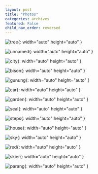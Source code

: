 ```yaml
---
layout: post
title: "Photos"
categories: archives
featured: False 
child_nav_order: reversed
---
```



![tree](/assets/tree.jpg){: width="auto" height="auto" }

![unnamed](/assets/unnamed.jpg){: width="auto" height="auto" }

![city](/assets/IMG_2482.jpeg){: width="auto" height="auto" }

![bison](/assets/IMG_2609.jpeg){: width="auto" height="auto" }


![gunung](/assets/IMG_5449.jpeg){: width="auto" height="auto" }

![car](/assets/IMG_2464.jpeg){: width="auto" height="auto" }


![garden](/assets/IMG_3533.jpeg){: width="auto" height="auto" }

![seal](/assets/IMG_3618.jpeg){: width="auto" height="auto" }


![steps](/assets/IMG_5205.jpeg){: width="auto" height="auto" }

![house](/assets/IMG_5637.jpeg){: width="auto" height="auto" }


![sky](/assets/IMG_5729.jpeg){: width="auto" height="auto" }


![red](/assets/IMG_5988.jpeg){: width="auto" height="auto" }


![skier](/assets/IMG_6024.jpeg){: width="auto" height="auto" }


![parang](/assets/IMG_6096.jpeg){: width="auto" height="auto" }
